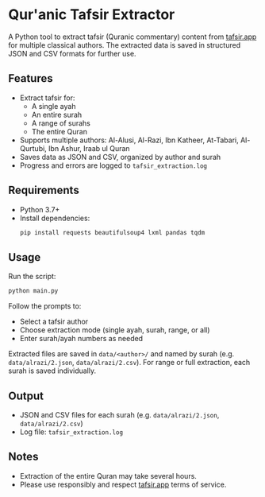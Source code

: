 # Qur'anic Tafsir Extractor

A Python tool to extract tafsir (Quranic commentary) content from [tafsir.app](https://tafsir.app) for multiple classical authors. The extracted data is saved in structured JSON and CSV formats for further use.

## Features

- Extract tafsir for:
  - A single ayah
  - An entire surah
  - A range of surahs
  - The entire Quran
- Supports multiple authors: Al-Alusi, Al-Razi, Ibn Katheer, At-Tabari, Al-Qurtubi, Ibn Ashur, Iraab ul Quran
- Saves data as JSON and CSV, organized by author and surah
- Progress and errors are logged to `tafsir_extraction.log`

## Requirements

- Python 3.7+
- Install dependencies:
  ```sh
  pip install requests beautifulsoup4 lxml pandas tqdm
  ```

## Usage

Run the script:

```sh
python main.py
```

Follow the prompts to:
- Select a tafsir author
- Choose extraction mode (single ayah, surah, range, or all)
- Enter surah/ayah numbers as needed

Extracted files are saved in `data/<author>/` and named by surah (e.g. `data/alrazi/2.json`, `data/alrazi/2.csv`). For range or full extraction, each surah is saved individually.

## Output

- JSON and CSV files for each surah (e.g. `data/alrazi/2.json`, `data/alrazi/2.csv`)
- Log file: `tafsir_extraction.log`

## Notes

- Extraction of the entire Quran may take several hours.
- Please use responsibly and respect [tafsir.app](https://tafsir.app) terms of service.